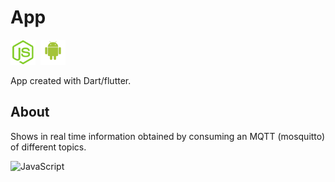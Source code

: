 # App
<div>
  <img src="https://github.com/devicons/devicon/blob/master/icons/nodejs/nodejs-original.svg" title="NodeJs" alt="NodeJs" width="40" height="40"/>&nbsp
  <img src="https://github.com/devicons/devicon/blob/master/icons/android/android-original-wordmark.svg" title="Android" alt="Android" width="40" height="40"/>
</div>

App created with Dart/flutter.

## About

Shows in real time information obtained by consuming an MQTT (mosquitto) of different topics.

<img src="https://user-images.githubusercontent.com/42185832/204399387-48ffcf36-1a4e-4901-9457-e7f5f10af5ad.png" title="JavaScript" alt="JavaScript" width="200" height="200"/>&nbsp;




